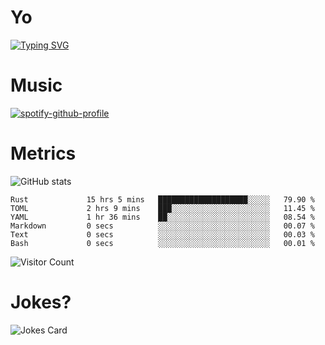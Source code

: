 # Yo

[![Typing SVG](https://readme-typing-svg.herokuapp.com?center=true&lines=Hel++l+o+wo+o+++r+l+++++++++d;Rust;Substrate;Dust;Guts)](https://git.io/typing-svg)

# Music

[![spotify-github-profile](https://spotify-github-profile.vercel.app/api/view?uid=na5blcw6x0jzl3k1m6uxyyk3y&cover_image=true&theme=default&bar_color=276524&bar_color_cover=true)](https://github.com/kittinan/spotify-github-profile)

# Metrics

![GitHub stats](https://github-readme-stats.vercel.app/api?username=AwesomeIbex&count_private=true&show_icons=true&theme=cobalt)

<!--START_SECTION:waka-->

```text
Rust             15 hrs 5 mins   ████████████████████░░░░░   79.90 %
TOML             2 hrs 9 mins    ███░░░░░░░░░░░░░░░░░░░░░░   11.45 %
YAML             1 hr 36 mins    ██░░░░░░░░░░░░░░░░░░░░░░░   08.54 %
Markdown         0 secs          ░░░░░░░░░░░░░░░░░░░░░░░░░   00.07 %
Text             0 secs          ░░░░░░░░░░░░░░░░░░░░░░░░░   00.03 %
Bash             0 secs          ░░░░░░░░░░░░░░░░░░░░░░░░░   00.01 %
```

<!--END_SECTION:waka-->

![Visitor Count](https://profile-counter.glitch.me/AwesomeIbex/count.svg)

# Jokes?

![Jokes Card](https://readme-jokes.vercel.app/api)

